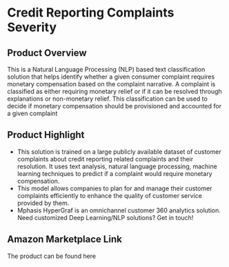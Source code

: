 # Credit Reporting Complaints Severity

## Product Overview
This is a Natural Language Processing (NLP) based text classification solution that helps identify whether a given consumer complaint requires monetary compensation based on the complaint narrative. A complaint is classified as either requiring monetary relief or if it can be resolved through explanations or non-monetary relief. This classification can be used to decide if monetary compensation should be provisioned and accounted for a given complaint

## Product Highlight

* This solution is trained on a large publicly available dataset of customer complaints about credit reporting related complaints and their resolution. It uses text analysis, natural language processing, machine learning techniques to predict if a complaint would require monetary compensation.
* This model allows companies to plan for and manage their customer complaints efficiently to enhance the quality of customer service provided by them.
* Mphasis HyperGraf is an omnichannel customer 360 analytics solution. Need customized Deep Learning/NLP solutions? Get in touch!

## Amazon Marketplace Link
The product can be found here
